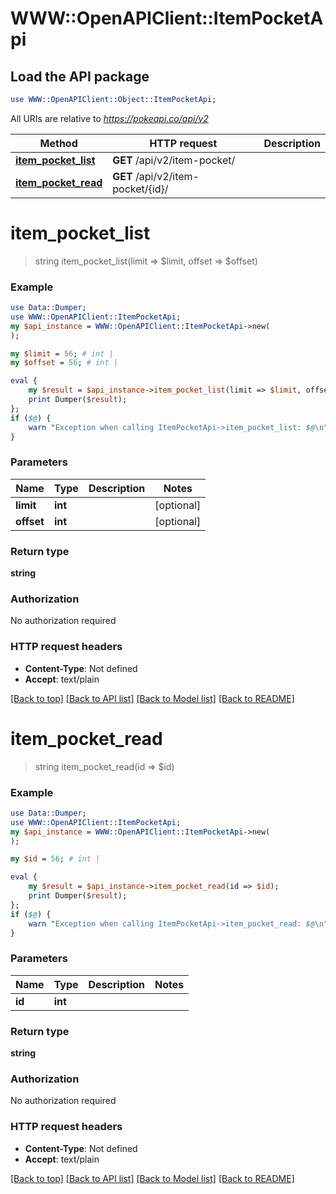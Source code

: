 # WWW::OpenAPIClient::ItemPocketApi

## Load the API package
```perl
use WWW::OpenAPIClient::Object::ItemPocketApi;
```

All URIs are relative to *https://pokeapi.co/api/v2*

Method | HTTP request | Description
------------- | ------------- | -------------
[**item_pocket_list**](ItemPocketApi.md#item_pocket_list) | **GET** /api/v2/item-pocket/ | 
[**item_pocket_read**](ItemPocketApi.md#item_pocket_read) | **GET** /api/v2/item-pocket/{id}/ | 


# **item_pocket_list**
> string item_pocket_list(limit => $limit, offset => $offset)



### Example
```perl
use Data::Dumper;
use WWW::OpenAPIClient::ItemPocketApi;
my $api_instance = WWW::OpenAPIClient::ItemPocketApi->new(
);

my $limit = 56; # int | 
my $offset = 56; # int | 

eval {
    my $result = $api_instance->item_pocket_list(limit => $limit, offset => $offset);
    print Dumper($result);
};
if ($@) {
    warn "Exception when calling ItemPocketApi->item_pocket_list: $@\n";
}
```

### Parameters

Name | Type | Description  | Notes
------------- | ------------- | ------------- | -------------
 **limit** | **int**|  | [optional] 
 **offset** | **int**|  | [optional] 

### Return type

**string**

### Authorization

No authorization required

### HTTP request headers

 - **Content-Type**: Not defined
 - **Accept**: text/plain

[[Back to top]](#) [[Back to API list]](../README.md#documentation-for-api-endpoints) [[Back to Model list]](../README.md#documentation-for-models) [[Back to README]](../README.md)

# **item_pocket_read**
> string item_pocket_read(id => $id)



### Example
```perl
use Data::Dumper;
use WWW::OpenAPIClient::ItemPocketApi;
my $api_instance = WWW::OpenAPIClient::ItemPocketApi->new(
);

my $id = 56; # int | 

eval {
    my $result = $api_instance->item_pocket_read(id => $id);
    print Dumper($result);
};
if ($@) {
    warn "Exception when calling ItemPocketApi->item_pocket_read: $@\n";
}
```

### Parameters

Name | Type | Description  | Notes
------------- | ------------- | ------------- | -------------
 **id** | **int**|  | 

### Return type

**string**

### Authorization

No authorization required

### HTTP request headers

 - **Content-Type**: Not defined
 - **Accept**: text/plain

[[Back to top]](#) [[Back to API list]](../README.md#documentation-for-api-endpoints) [[Back to Model list]](../README.md#documentation-for-models) [[Back to README]](../README.md)

